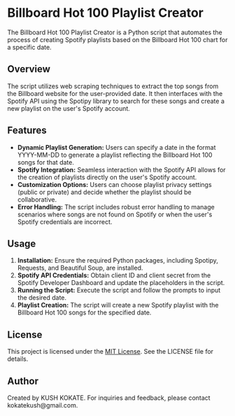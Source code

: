 <!DOCTYPE html>
<html lang="en">
<head>
    <meta charset="UTF-8">
    <meta name="viewport" content="width=device-width, initial-scale=1.0">
    
</head>
<body>
    <h1>Billboard Hot 100 Playlist Creator</h1>
    <p>The Billboard Hot 100 Playlist Creator is a Python script that automates the process of creating Spotify playlists based on the Billboard Hot 100 chart for a specific date.</p>

  <h2>Overview</h2>
    <p>The script utilizes web scraping techniques to extract the top songs from the Billboard website for the user-provided date. It then interfaces with the Spotify API using the Spotipy library to search for these songs and create a new playlist on the user's Spotify account.</p>

  <h2>Features</h2>
    <ul>
        <li><strong>Dynamic Playlist Generation:</strong> Users can specify a date in the format YYYY-MM-DD to generate a playlist reflecting the Billboard Hot 100 songs for that date.</li>
        <li><strong>Spotify Integration:</strong> Seamless interaction with the Spotify API allows for the creation of playlists directly on the user's Spotify account.</li>
        <li><strong>Customization Options:</strong> Users can choose playlist privacy settings (public or private) and decide whether the playlist should be collaborative.</li>
        <li><strong>Error Handling:</strong> The script includes robust error handling to manage scenarios where songs are not found on Spotify or when the user's Spotify credentials are incorrect.</li>
    </ul>

  <h2>Usage</h2>
    <ol>
        <li><strong>Installation:</strong> Ensure the required Python packages, including Spotipy, Requests, and Beautiful Soup, are installed.</li>
        <li><strong>Spotify API Credentials:</strong> Obtain client ID and client secret from the Spotify Developer Dashboard and update the placeholders in the script.</li>
        <li><strong>Running the Script:</strong> Execute the script and follow the prompts to input the desired date.</li>
        <li><strong>Playlist Creation:</strong> The script will create a new Spotify playlist with the Billboard Hot 100 songs for the specified date.</li>
    </ol>

  <h2>License</h2>
    <p>This project is licensed under the <a href="LICENSE">MIT License</a>. See the LICENSE file for details.</p>

  <h2>Author</h2>
    <p>Created by KUSH KOKATE. For inquiries and feedback, please contact kokatekush@gmail.com.</p>
</body>
</html>
